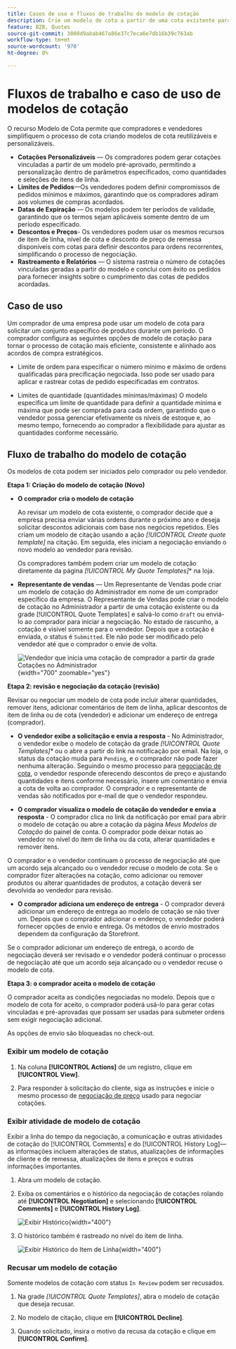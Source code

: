 ```yaml
---
title: Casos de uso e fluxos de trabalho do modelo de cotação
description: Crie um modelo de cota a partir de uma cota existente para simplificar a negociação de cota para ordens repetitivas.
feature: B2B, Quotes
source-git-commit: 3000d9abab467a86e37c7eca6e7db16b39c763ab
workflow-type: tm+mt
source-wordcount: '970'
ht-degree: 0%

---
```



# Fluxos de trabalho e caso de uso de modelos de cotação

O recurso Modelo de Cota permite que compradores e vendedores simplifiquem o processo de cota criando modelos de cota reutilizáveis e personalizáveis.

- **Cotações Personalizáveis** — Os compradores podem gerar cotações vinculadas a partir de um modelo pré-aprovado, permitindo a personalização dentro de parâmetros especificados, como quantidades e seleções de itens de linha.
- **Limites de Pedidos**—Os vendedores podem definir compromissos de pedidos mínimos e máximos, garantindo que os compradores adiram aos volumes de compras acordados.
- **Datas de Expiração** — Os modelos podem ter períodos de validade, garantindo que os termos sejam aplicáveis somente dentro de um período especificado.
- **Descontos e Preços**- Os vendedores podem usar os mesmos recursos de item de linha, nível de cota e desconto de preço de remessa disponíveis com cotas para definir descontos para ordens recorrentes, simplificando o processo de negociação.
- **Rastreamento e Relatórios** — O sistema rastreia o número de cotações vinculadas geradas a partir do modelo e conclui com êxito os pedidos para fornecer insights sobre o cumprimento das cotas de pedidos acordadas.

## Caso de uso

Um comprador de uma empresa pode usar um modelo de cota para solicitar um conjunto específico de produtos durante um período. O comprador configura as seguintes opções de modelo de cotação para tornar o processo de cotação mais eficiente, consistente e alinhado aos acordos de compra estratégicos.

- Limite de ordem para especificar o número mínimo e máximo de ordens qualificadas para precificação negociada. Isso pode ser usado para aplicar e rastrear cotas de pedido especificadas em contratos.

- Limites de quantidade (quantidades mínimas/máximas) O modelo especifica um limite de quantidade para definir a quantidade mínima e máxima que pode ser comprada para cada ordem, garantindo que o vendedor possa gerenciar efetivamente os níveis de estoque e, ao mesmo tempo, fornecendo ao comprador a flexibilidade para ajustar as quantidades conforme necessário.

## Fluxo de trabalho do modelo de cotação

Os modelos de cota podem ser iniciados pelo comprador ou pelo vendedor.

**Etapa 1: Criação do modelo de cotação (Novo)**

- **O comprador cria o modelo de cotação**

  Ao revisar um modelo de cota existente, o comprador decide que a empresa precisa enviar várias ordens durante o próximo ano e deseja solicitar descontos adicionais com base nos negócios repetidos. Eles criam um modelo de citação usando a ação *[!UICONTROL Create quote template]* na citação. Em seguida, eles iniciam a negociação enviando o novo modelo ao vendedor para revisão.

  Os compradores também podem criar um modelo de cotação diretamente da página *[!UICONTROL My Quote Templates]** na loja.

- **Representante de vendas** — Um Representante de Vendas pode criar um modelo de cotação do Administrador em nome de um comprador específico da empresa. O Representante de Vendas pode criar o modelo de cotação no Administrador a partir de uma cotação existente ou da grade [!UICONTROL Quote Templates] e salvá-lo como `draft` ou enviá-lo ao comprador para iniciar a negociação. No estado de rascunho, a cotação é visível somente para o vendedor. Depois que a cotação é enviada, o status é `Submitted`. Ele não pode ser modificado pelo vendedor até que o comprador o envie de volta.

  ![Vendedor que inicia uma cotação de comprador a partir da grade Cotações no Administrador](./assets/quote-template-create-from-grid.png){width="700" zoomable="yes"}

**Etapa 2: revisão e negociação da cotação (revisão)**

Revisar ou negociar um modelo de cota pode incluir alterar quantidades, remover itens, adicionar comentários de item de linha, aplicar descontos de item de linha ou de cota (vendedor) e adicionar um endereço de entrega (comprador).

- **O vendedor exibe a solicitação e envia a resposta** - No Administrador, o vendedor exibe o modelo de cotação da grade *[!UICONTROL Quote Templates]** ou o abre a partir do link na notificação por email. Na loja, o status da cotação muda para `Pending`, e o comprador não pode fazer nenhuma alteração. Seguindo o mesmo processo para [negociação de cota](quote-price-negotiation.md), o vendedor responde oferecendo descontos de preço e ajustando quantidades e itens conforme necessário, insere um comentário e envia a cota de volta ao comprador. O comprador e o representante de vendas são notificados por e-mail de que o vendedor respondeu.

- **O comprador visualiza o modelo de cotação do vendedor e envia a resposta** - O comprador clica no link da notificação por email para abrir o modelo de cotação ou abre a cotação da página _Meus Modelos de Cotação_ do painel de conta. O comprador pode deixar notas ao vendedor no nível do item de linha ou da cota, alterar quantidades e remover itens.

O comprador e o vendedor continuam o processo de negociação até que um acordo seja alcançado ou o vendedor recuse o modelo de cota. Se o comprador fizer alterações na cotação, como adicionar ou remover produtos ou alterar quantidades de produtos, a cotação deverá ser devolvida ao vendedor para revisão.

- **O comprador adiciona um endereço de entrega** - O comprador deverá adicionar um endereço de entrega ao modelo de cotação se não tiver um. Depois que o comprador adicionar o endereço, o vendedor poderá fornecer opções de envio e entrega. Os métodos de envio mostrados dependem da configuração da Storefront.

Se o comprador adicionar um endereço de entrega, o acordo de negociação deverá ser revisado e o vendedor poderá continuar o processo de negociação até que um acordo seja alcançado ou o vendedor recuse o modelo de cota.

**Etapa 3: o comprador aceita o modelo de cotação**

O comprador aceita as condições negociadas no modelo. Depois que o modelo de cota for aceito, o comprador poderá usá-lo para gerar cotas vinculadas e pré-aprovadas que possam ser usadas para submeter ordens sem exigir negociação adicional.

As opções de envio são bloqueadas no check-out.

### Exibir um modelo de cotação

1. Na coluna **[!UICONTROL Actions]** de um registro, clique em **[!UICONTROL View]**.

1. Para responder à solicitação do cliente, siga as instruções e inicie o mesmo processo de [negociação de preço](quote-price-negotiation.md) usado para negociar cotações.

### Exibir atividade de modelo de cotação

Exibir a linha do tempo da negociação, a comunicação e outras atividades de cotação do [!UICONTROL Comments] e do [!UICONTROL History Log]—as informações incluem alterações de status, atualizações de informações de cliente e de remessa, atualizações de itens e preços e outras informações importantes.

1. Abra um modelo de cotação.

1. Exiba os comentários e o histórico da negociação de cotações rolando até **[!UICONTROL Negotiation]** e selecionando **[!UICONTROL Comments]** e **[!UICONTROL History Log]**.

   ![Exibir Histórico](./assets/quote-view-history.png){width="400"}

1. O histórico também é rastreado no nível do item de linha.

   ![Exibir Histórico do Item de Linha](./assets/quote-view-line-item-history.png){width="400"}


### Recusar um modelo de cotação

Somente modelos de cotação com status `In Review` podem ser recusados.

1. Na grade *[!UICONTROL Quote Templates]*, abra o modelo de cotação que deseja recusar.

1. No modelo de citação, clique em **[!UICONTROL Decline]**.

1. Quando solicitado, insira o motivo da recusa da cotação e clique em **[!UICONTROL Confirm]**.
